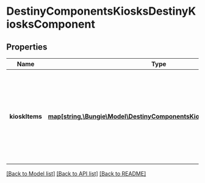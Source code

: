 # DestinyComponentsKiosksDestinyKiosksComponent

## Properties
Name | Type | Description | Notes
------------ | ------------- | ------------- | -------------
**kioskItems** | [**map[string,\Bungie\Model\DestinyComponentsKiosksDestinyKioskItem[]]**](array.md) | A dictionary keyed by the Kiosk Vendor&#39;s hash identifier (use it to look up the DestinyVendorDefinition for the relevant kiosk vendor), and whose value is a list of all the items that the user can \&quot;see\&quot; in the Kiosk, and any other interesting metadata. | [optional] 

[[Back to Model list]](../README.md#documentation-for-models) [[Back to API list]](../README.md#documentation-for-api-endpoints) [[Back to README]](../README.md)


